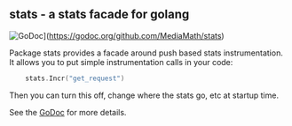 ## stats - a stats facade for golang 
![GoDoc](https://godoc.org/github.com/MediaMath/stats?status.png)](https://godoc.org/github.com/MediaMath/stats)

Package stats provides a facade around push based stats instrumentation.  It allows you to put simple instrumentation calls in your code:

```go
	stats.Incr("get_request")
```

Then you can turn this off, change where the stats go, etc at startup time.

See the [GoDoc](https://godoc.org/github.com/MediaMath/stats) for more details.

